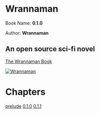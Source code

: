 # Wrannaman

Book Name: **0.1.0**

Author: **Wrannaman**

## An open source sci-fi novel

[The Wrannaman Book](https://github.com/wrannaman/wrannaman)

[![Wrannaman](https://s3.us-west-1.wasabisys.com/wrannaman/images/github_footer.png)](https://wrannaman.com)


# Chapters 

[prelude](/prelude.md)
[0.1.0](/0.1.0.md)
[0.1.1](/0.1.1.md)
